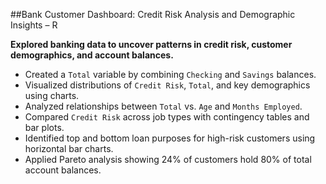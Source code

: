 ##Bank Customer Dashboard: Credit Risk Analysis and Demographic Insights – R
<p><strong>Explored banking data to uncover patterns in credit risk, customer demographics, and account balances.</strong></p> 
<ul> 
  <li>Created a <code>Total</code> variable by combining <code>Checking</code> and <code>Savings</code> balances.</li> 
  <li>Visualized distributions of <code>Credit Risk</code>, <code>Total</code>, and key demographics using charts.</li> 
  <li>Analyzed relationships between <code>Total</code> vs. <code>Age</code> and <code>Months Employed</code>.</li> 
  <li>Compared <code>Credit Risk</code> across job types with contingency tables and bar plots.</li> 
  <li>Identified top and bottom loan purposes for high-risk customers using horizontal bar charts.</li> 
  <li>Applied Pareto analysis showing 24% of customers hold 80% of total account balances.</li> 
</ul>
